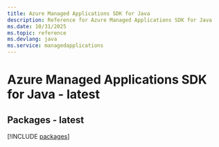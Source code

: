 ```yaml
---
title: Azure Managed Applications SDK for Java
description: Reference for Azure Managed Applications SDK for Java
ms.date: 10/31/2025
ms.topic: reference
ms.devlang: java
ms.service: managedapplications
---
```

# Azure Managed Applications SDK for Java - latest
## Packages - latest
[!INCLUDE [packages](managed-applications-index.md)]